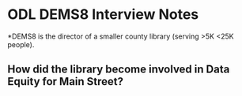 #  ODL DEMS8 Interview Notes

*DEMS8 is the director of a smaller county library (serving >5K <25K people). 

## How did the library become involved in Data Equity for Main Street?


